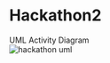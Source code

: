 # Hackathon2
UML Activity Diagram  
![hackathon uml](https://github.com/udayan-lr/Hackathon2/assets/93900669/191cfd5e-2e68-4fee-9cd0-00ecfce19975)

